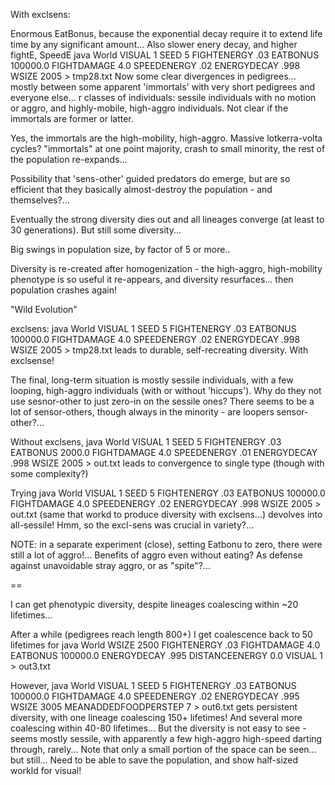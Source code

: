 With exclsens:

Enormous EatBonus, because the exponential decay require it to extend life time by any significant amount... Also slower enery decay, and higher fightE, SpeedE
java World VISUAL 1 SEED 5 FIGHTENERGY .03 EATBONUS 100000.0 FIGHTDAMAGE 4.0 SPEEDENERGY .02 ENERGYDECAY .998 WSIZE 2005 > tmp28.txt
Now some clear divergences in pedigrees... mostly between some apparent 'immortals' with very short pedigrees and everyone else...
r classes of individuals: sessile individuals with no motion or aggro, and highly-mobile, high-aggro individuals. Not clear if the immortals are former or latter.

Yes, the immortals are the high-mobility, high-aggro.
Massive lotkerra-volta cycles? "immortals" at one point majority, crash to small minority, the rest of the population re-expands...

Possibility that 'sens-other' guided predators do emerge, but are so efficient that they basically almost-destroy the population - and themselves?...

Eventually the strong diversity dies out and all lineages converge (at least to 30 generations). But still some diversity...

 Big swings in population size, by factor of 5 or more..
 
Diversity is re-created after homogenization - the high-aggro, high-mobility phenotype is so useful it re-appears, and diversity resurfaces... then population crashes again!

"Wild Evolution"

exclsens:
java World VISUAL 1 SEED 5 FIGHTENERGY .03 EATBONUS 100000.0 FIGHTDAMAGE 4.0 SPEEDENERGY .02 ENERGYDECAY .998 WSIZE 2005 > tmp28.txt leads to durable, self-recreating diversity. With exclsense!

The final, long-term situation is mostly sessile individuals, with a few
looping, high-aggro individuals (with or without 'hiccups'). Why do they not
use sesnor-other to just zero-in on the sessile ones? There seems to be a lot
of sensor-others, though always in the minority - are loopers sensor-other?...

Without exclsens, java World VISUAL 1 SEED 5 FIGHTENERGY .03 EATBONUS 2000.0 FIGHTDAMAGE 4.0 SPEEDENERGY .01 ENERGYDECAY .998 WSIZE 2005 > out.txt leads to convergence to single type (though with some complexity?)

Trying java World VISUAL 1 SEED 5 FIGHTENERGY .03 EATBONUS 100000.0 FIGHTDAMAGE 4.0 SPEEDENERGY .02 ENERGYDECAY .998 WSIZE 2005 >  out.txt (same that workd to produce diversity with exclsens...) devolves into all-sessile!
Hmm, so the excl-sens was crucial in variety?...


NOTE: in a separate experiment (close), setting Eatbonu to zero, there were still a lot of aggro!... Benefits of aggro even without eating? As defense against unavoidable stray aggro, or as "spite"?...

==

I can get phenotypic diversity, despite lineages coalescing within ~20 lifetimes...

After a while (pedigrees reach length 800+) I get coalescence back to 50 lifetimes for java World WSIZE 2500 FIGHTENERGY .03 FIGHTDAMAGE 4.0 EATBONUS 100000.0 ENERGYDECAY .995 DISTANCEENERGY 0.0 VISUAL 1 > out3.txt

However, java World VISUAL 1 SEED 5 FIGHTENERGY .03 EATBONUS 100000.0 FIGHTDAMAGE 4.0 SPEEDENERGY .02 ENERGYDECAY .995 WSIZE 3005 MEANADDEDFOODPERSTEP 7 > out6.txt gets persistent diversity, with one lineage coalescing 150+ lifetimes! 
And several more coalescing within 40-80 lifetimes...
But the diversity is not easy to see - seems mostly sessile, with apparently a few high-aggro high-speed darting through, rarely... Note that only a small portion of the space can be seen... but still...
Need to be able to save the population, and show half-sized workld for visual!
